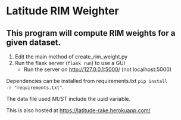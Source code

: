 # Latitude RIM Weighter

## This program will compute RIM weights for a given dataset.

1. Edit the main method of create_rim_weight.py
2. Run the flask server (<code>flask run</code>) to use a GUI
    * Run the server on http://127.0.0.1:5000/ (not localhost:5000)


Dependencies can be installed from requirements.txt <code>pip install -r "requirements.txt"</code>.

The data file used <i>MUST</i> include the uuid variable.

This is also hosted at https://latitude-rake.herokuapp.com/ 